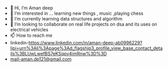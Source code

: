 - 👋 Hi, I’m Aman deep 
- 👀 I’m interested in ... learning new things , music ,playing chess
- 🌱 I’m currently learning data structures and algorithm
- 💞️ I’m looking to collaborate on real life projects on dsa and its uses on electrical vehicles
- 📫 How to reach me 
- linkedin-https://www.linkedin.com/in/aman-deep-ab0996229?lipi=urn%3Ali%3Apage%3Ad_flagship3_profile_view_base_contact_details%3BLUwLwefBS7eKSqpv4imRnw%3D%3D
- mail-aman.dp121@gmail.com

<!---
1palermo/1palermo is a ✨ special ✨ repository because its `README.md` (this file) appears on your GitHub profile.
You can click the Preview link to take a look at your changes.
--->

